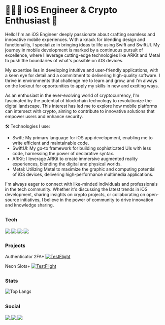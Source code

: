 <h1 align="left">👨🏽‍💻 iOS Engineer & Crypto Enthusiast 🚀</h1>


Hello! I'm an iOS Engineer deeply passionate about crafting seamless and innovative mobile experiences. With a knack for blending design and functionality, I specialize in bringing ideas to life using Swift and SwiftUI. My journey in mobile development is marked by a continuous pursuit of excellence, where I leverage cutting-edge technologies like ARKit and Metal to push the boundaries of what's possible on iOS devices.

My expertise lies in developing intuitive and user-friendly applications, with a keen eye for detail and a commitment to delivering high-quality software. I thrive in environments that challenge me to learn and grow, and I'm always on the lookout for opportunities to apply my skills in new and exciting ways.

As an enthusiast in the ever-evolving world of cryptocurrency, I'm fascinated by the potential of blockchain technology to revolutionize the digital landscape. This interest has led me to explore how mobile platforms can intersect with crypto, aiming to contribute to innovative solutions that empower users and enhance security.

🛠️ Technologies I use:

- Swift: My primary language for iOS app development, enabling me to write efficient and maintainable code.
- SwiftUI: My go-to framework for building sophisticated UIs with less code, harnessing the power of declarative syntax.
- ARKit: I leverage ARKit to create immersive augmented reality experiences, blending the digital and physical worlds.
- Metal: Utilizing Metal to maximize the graphic and computing potential of iOS devices, delivering high-performance multimedia applications.

I'm always eager to connect with like-minded individuals and professionals in the tech community. Whether it's discussing the latest trends in iOS development, sharing insights on crypto projects, or collaborating on open-source initiatives, I believe in the power of community to drive innovation and knowledge sharing.

## <h3 align="left">Tech</h3>

<p align="left">
  <a href="https://developer.apple.com/xcode/" > <img align="center" src="https://img.icons8.com/color/100/xcode.png"/> </a>
  <a href="https://developer.apple.com/swift/" > <img align="center" src="https://img.icons8.com/color/100/swift.png"/> </a>
  <a href="https://firebase.com/" > <img align="center" src="https://img.icons8.com/color/100/firebase.png"/> </a>
  <a href="https://circleci.com/" > <img align="center" src="https://img.icons8.com/color/100/circleci.png"/> </a>
</p>

## <h3 align="left">Projects</h3>

Authenticator 2FA+ 
[![TestFlight](https://img.shields.io/badge/Join%20The%20TestFlight-blue)](https://testflight.apple.com/join/PDUIq4bp)

Neon Slots+ 
[![TestFlight](https://img.shields.io/badge/Join%20The%20TestFlight-blue)](https://testflight.apple.com/join/JgMpvNQP)

## <h3 align="left">Stats</h3>
  
![Top Langs](https://github-readme-stats.vercel.app/api/top-langs/?username=KelCodesStuff&theme=gotham)

## <h3 align="left">Social</h3>

<p align="left"> 
  <a href="https://linkedin.com/in/kelcodes" > <img align="center" src="https://img.icons8.com/color/100/linkedin.png"/> </a>
  <a href="https://twitter.com/isequaltokel" > <img align="center" src="https://img.icons8.com/color/100/twitter.png"/> </a>
  <a href="https://twitch.com/kelcodes" > <img align="center" src="https://img.icons8.com/color/100/twitch.png"/> </a>
</p>
